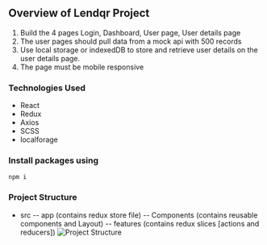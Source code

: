 
## Overview of Lendqr Project
1. Build the 4 pages Login, Dashboard, User page, User details page
2. The user pages should pull data from a mock api with 500 records
3. Use local storage or indexedDB to store and retrieve user details on the user details page.
4. The page must be mobile responsive

### Technologies Used
- React
- Redux
- Axios
- SCSS
- localforage

### Install packages using
```npm i```

### Project Structure
- src
-- app (contains redux store file)
-- Components (contains reusable components and Layout)
-- features (contains redux slices [actions and reducers])
![Project Structure](projstructure.PNG?raw=true "Project Structure")
